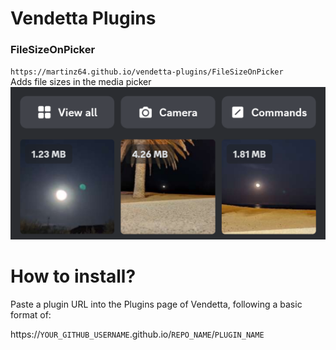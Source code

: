 # Vendetta Plugins

### FileSizeOnPicker
`https://martinz64.github.io/vendetta-plugins/FileSizeOnPicker`  
Adds file sizes in the media picker  
![Example image](images/FileSizeOnPicker.png)

# How to install?
Paste a plugin URL into the Plugins page of Vendetta, following a basic format of:

https://`YOUR_GITHUB_USERNAME`.github.io/`REPO_NAME`/`PLUGIN_NAME`
